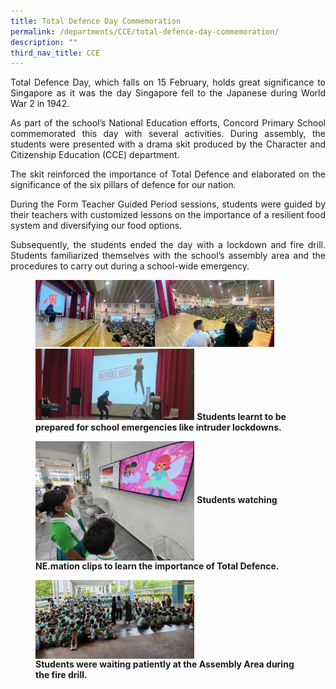 ```yaml
---
title: Total Defence Day Commemoration
permalink: /departments/CCE/total-defence-day-commemoration/
description: ""
third_nav_title: CCE
---
```

<p style="text-align:justify">Total Defence Day, which falls on 15 February, holds great significance to Singapore as it was the day Singapore fell to the Japanese during World War 2 in 1942.

</p><p style="text-align:justify">As part of the school’s National Education efforts, Concord Primary School commemorated this day with several activities. During assembly, the students were presented with a drama skit produced by the Character and Citizenship Education (CCE) department.

</p><p style="text-align:justify">The skit reinforced the importance of Total Defence and elaborated on the significance of the six pillars of defence for our nation.

</p><p style="text-align:justify">During the Form Teacher Guided Period sessions, students were guided by their teachers with customized lessons on the importance of a resilient food system and diversifying our food options.

</p><p style="text-align:justify">Subsequently, the students ended the day with a lockdown and fire drill. Students familiarized themselves with the school’s assembly area and the procedures to carry out during a school-wide emergency.

<br>
</p><figure>	
<img src="/images/tdd%20pic1.png" style="width:45%" align="left">
<img src="/images/tdd%20pic2.png" style="width:45%"><br>
<img src="/images/tdd%20pic3.png" style="width:60%">
<b style="font-size:14px">Students learnt to be prepared for school emergencies like intruder lockdowns.</b>
</figure>

<figure>	
<img src="/images/tdd%20pic4.png" style="width:60%" align="center">
<b style="font-size: 14px">Students watching NE.mation clips to learn the importance of Total Defence.</b>
</figure>
<figure>
<img src="/images/tdd%20pic5.jpg" style="width:60%" align="center">
<br>
<b style="font-size:14px">Students were waiting patiently at the Assembly Area during the fire drill.</b>
</figure>
